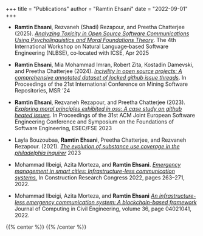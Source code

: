 +++
title = "Publications"
author = "Ramtin Ehsani"
date = "2022-09-01"
+++

* **Ramtin Ehsani**, Rezvaneh (Shadi) Rezapour, and Preetha Chatterjee (2025). [*Analyzing Toxicity in Open Source Software Communications Using Psycholinguistics and Moral Foundations Theory*](https://arxiv.org/abs/2412.13133). The 4th International Workshop on Natural Language‐based Software Engineering (NLBSE), co‐located with ICSE, Apr 2025

* **Ramtin Ehsani**,  Mia Mohammad Imran, Robert Zita, Kostadin Damevski, and Preetha Chatterjee (2024). [*Incivility in open source projects: A comprehensive annotated dataset of locked github issue
threads*](https://dl.acm.org/doi/10.1145/3643991.3644887).  In Proceedings of the 21st International Conference on Mining Software Repositories,
MSR ’24

* **Ramtin Ehsani**, Rezvaneh Rezapour, and Preetha Chatterjee (2023). [*Exploring moral principles exhibited
in oss: A case study on github heated issues*](https://dl.acm.org/doi/abs/10.1145/3611643.3613077).  In Proceedings of the 31st ACM Joint European Software Engineering Conference and Symposium on the Foundations of Software Engineering, ESEC/FSE 2023

* Layla Bouzoubaa, **Ramtin Ehsani**, Preetha Chatterjee, and Rezvaneh Rezapour. (2021). [*The evolution
of substance use coverage in the philadelphia inquirer*](https://arxiv.org/abs/2307.01299) 2023

* Mohammad Ilbeigi, Azita Morteza, and **Ramtin Ehsani**. [*Emergency management in smart cities:
Infrastructure-less communication systems.*](https://ascelibrary.org/doi/abs/10.1061/9780784483961.028) In Construction Research Congress 2022, pages
263–271, 2022.

* Mohammad Ilbeigi, Azita Morteza, and **Ramtin Ehsani** [*An infrastructure-less emergency
communication system: A blockchain-based framework*](https://ascelibrary.org/doi/full/10.1061/(ASCE)CP.1943-5487.0001011) Journal of Computing in Civil Engineering,
volume 36, page 04021041, 2022.

{{% center %}}
<i class="fa fa-cog fa-spin fa-2x fa-fw"></i>
{{% /center %}}

